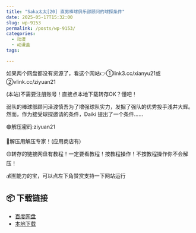 ```yaml
---
title: "Saka太太[20] 直男棒球俱乐部顾问的球探条件"
date: 2025-05-17T15:32:00
slug: wp-9153
permalink: /posts/wp-9153/
categories:
  - 动漫
  - 动漫盖
tags:

---
```


如果两个网盘都没有资源了，看这个网站👉①link3.cc/xianyu21或②vlink.cc/ziyuan21

(本站)不需要注册账号！直接点本地下载转存OK？懂吧！

弱队的棒球部顾问泽渡慎吾为了增强球队实力，发掘了强队的优秀投手浅井大辉。  
然而，作为接受球探邀请的条件，Daiki 提出了一个条件……

🟢解压密码:ziyuan21

🔵解压用解压专家！(应用商店有)

🟡转存的链接网盘有教程！一定要看教程！按教程操作！不按教程操作你不会解压！

💰🈶能力的宝，可以点左下角赞赏支持一下网站运行

## 📦 下载链接
- [百度网盘](https://blziyuan21.com/pay-download/9153?key=a76d7aa6a9&down_id=0)
- [本地下载](https://blziyuan21.com/pay-download/9153?key=a76d7aa6a9&down_id=1)

